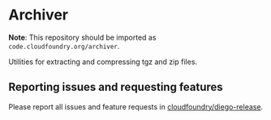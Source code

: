 # Archiver

**Note**: This repository should be imported as `code.cloudfoundry.org/archiver`.

Utilities for extracting and compressing tgz and zip files.

## Reporting issues and requesting features

Please report all issues and feature requests in [cloudfoundry/diego-release](https://github.com/cloudfoundry/diego-release/issues).
